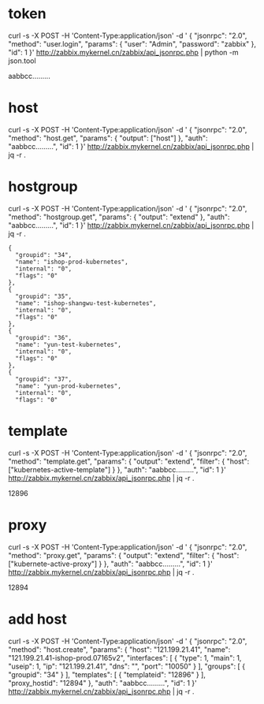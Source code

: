 # token
curl -s -X POST -H 'Content-Type:application/json' -d '
{
    "jsonrpc": "2.0",
    "method": "user.login",
    "params": {
        "user": "Admin",
        "password": "zabbix"
    },
    "id": 1
}' http://zabbix.mykernel.cn/zabbix/api_jsonrpc.php | python -m json.tool



aabbcc.........


# host
curl -s -X POST -H 'Content-Type:application/json' -d '
{
    "jsonrpc": "2.0",
    "method": "host.get",
    "params": {
        "output": ["host"]
    },
    "auth": "aabbcc.........",
    "id": 1
}' http://zabbix.mykernel.cn/zabbix/api_jsonrpc.php | jq -r .


# hostgroup
curl -s -X POST -H 'Content-Type:application/json' -d '
{
    "jsonrpc": "2.0",
    "method": "hostgroup.get",
    "params": {
        "output": "extend"
    },
    "auth": "aabbcc.........",
    "id": 1
}' http://zabbix.mykernel.cn/zabbix/api_jsonrpc.php | jq -r .

    {
      "groupid": "34",
      "name": "ishop-prod-kubernetes",
      "internal": "0",
      "flags": "0"
    },
    {
      "groupid": "35",
      "name": "ishop-shangwu-test-kubernetes",
      "internal": "0",
      "flags": "0"
    },
    {
      "groupid": "36",
      "name": "yun-test-kubernetes",
      "internal": "0",
      "flags": "0"
    },
    {
      "groupid": "37",
      "name": "yun-prod-kubernetes",
      "internal": "0",
      "flags": "0"



# template
curl -s -X POST -H 'Content-Type:application/json' -d '
{
    "jsonrpc": "2.0",
    "method": "template.get",
    "params": {
        "output": "extend",
        "filter": {
            "host": ["kubernetes-active-template"]
        }
    },
    "auth": "aabbcc.........",
    "id": 1
}' http://zabbix.mykernel.cn/zabbix/api_jsonrpc.php | jq -r .


12896

# proxy
curl -s -X POST -H 'Content-Type:application/json' -d '
{
    "jsonrpc": "2.0",
    "method": "proxy.get",
    "params": {
        "output": "extend",
        "filter": {
            "host": ["kubernete-active-proxy"]
        }
    },
    "auth": "aabbcc.........",
    "id": 1
}' http://zabbix.mykernel.cn/zabbix/api_jsonrpc.php | jq -r .


12894


# add host
curl -s -X POST -H 'Content-Type:application/json' -d '
 {
     "jsonrpc": "2.0",
     "method": "host.create",
     "params": {
         "host": "121.199.21.41", 
         "name": "121.199.21.41-ishop-prod.07165v2", 
         "interfaces": [
             {
                 "type": 1, 
                 "main": 1, 
                 "useip": 1,
                 "ip": "121.199.21.41", 
                 "dns": "",
                 "port": "10050"
             }
         ],
         "groups": [
             {
                 "groupid": "34" 
             }
         ],
         "templates": [
             {
                 "templateid": "12896" 
             }
         ],
        "proxy_hostid": "12894"
     },
     "auth": "aabbcc.........", 
     "id": 1
}' http://zabbix.mykernel.cn/zabbix/api_jsonrpc.php | jq -r .
